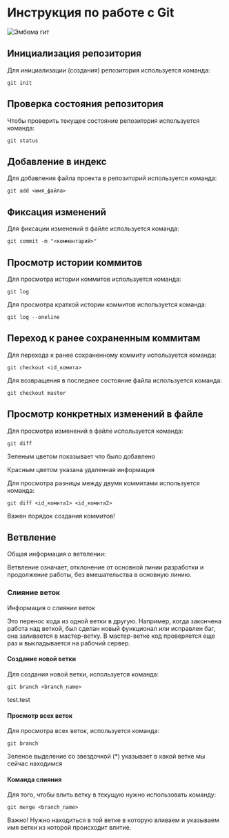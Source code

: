 # **Инструкция по работе с Git**

![Эмбема гит](github-logo.png)

## Инициализация репозитория

Для инициализации (создания) репозитория используется команда:

    git init

## Проверка состояния репозитория

Чтобы проверить текущее состояние репозитория используется команда:

    git status

## Добавление в индекс
Для добавления файла проекта в репозиторий используется команда:

    git add <имя_файла> 

## Фиксация изменений

Для фиксации изменений в файле используется команда:

    git commit -m "<комментарий>"

## Просмотр истории коммитов

Для просмотра истории коммитов используется команда:

    git log

Для просмотра краткой истории коммитов используется команда:

    git log --oneline

## Переход к ранее сохраненным коммитам 

Для перехода к ранее сохраненному коммиту используется команда:

    git checkout <id_комита>

Для возвращения в последнее состояние файла используется команда:

    git checkout master

## Просмотр конкретных изменений в файле 

Для просмотра изменений в файле используется команда:

    git diff

Зеленым цветом показывает что было добавлено

Красным цветом указана удаленная информация 

Для просмотра разницы между двумя коммитами используется команда:

    git diff <id_комита1> <id_комита2>

Важен порядок создания коммитов!    

## Ветвление

Общая информация о ветвлении:

Ветвление означает, отклонение от основной линии разработки и продолжение работы, без вмешательства в основную линию.

### Слияние веток

Информация о слиянии веток

Это перенос кода из одной ветки в другую. Например, когда закончена работа над веткой, был сделан новый функционал или исправлен баг, она заливается в мастер-ветку. В мастер-ветке код проверяется еще раз и выкладывается на рабочий сервер.

#### Создание новой ветки

Для создания новой ветки, используется команда:

    git branch <branch_name>

  test.test    

#### Просмотр всех веток

Для просмотра всех веток, используется команда:

    git branch

Зеленое выделение со звездочкой (*) указывает в какой ветке мы сейчас находимся      

#### Команда слияния 

Для того, чтобы влить ветку в текущую нужно использовать команду:

    git merge <branch_name>

Важно! Нужно находиться в той ветке в которую вливаем и указываем имя ветки из которой происходит влитие.    
